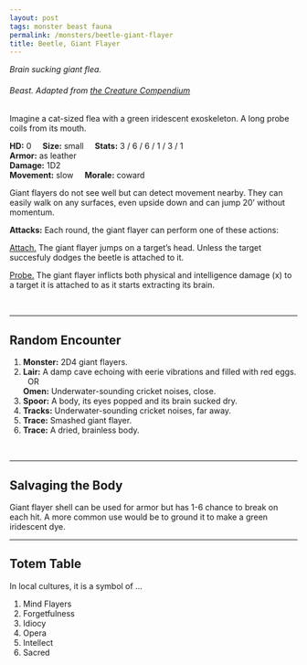 ```yaml
---
layout: post
tags: monster beast fauna
permalink: /monsters/beetle-giant-flayer
title: Beetle, Giant Flayer
---
```


*Brain sucking giant flea.*

###### Beast. Adapted from [the Creature Compendium](https://www.drivethrurpg.com/product/147588/CC1-Creature-Compendium)

Imagine a cat-sized flea with a green iridescent exoskeleton. A long probe coils from its mouth.

**HD:** 0  &nbsp; &nbsp;  **Size:** small &nbsp; &nbsp; **Stats:** 3 / 6 / 6 / 1 / 3 / 1 <br>
**Armor:** as leather <br>
**Damage:** 1D2 <br>
**Movement:** slow &nbsp; &nbsp; **Morale:** coward <br>

Giant flayers do not see well but can detect movement nearby. They can easily walk on any surfaces, even upside down and can jump 20’ without momentum.

**Attacks:** Each round, the giant flayer can perform one of these actions:

<ins>Attach.</ins> The giant flayer jumps on a target’s head. Unless the target succesfuly dodges the beetle is attached to it.

<ins>Probe.</ins> The giant flayer inflicts both physical and intelligence damage (x) to a target it is attached to as it starts extracting its brain.

<br>

---

## Random Encounter

1. **Monster:** 2D4 giant flayers.
1. **Lair:** A damp cave echoing with eerie vibrations and filled with red eggs. <br>	&nbsp; OR <br>	**Omen:** Underwater-sounding cricket noises, close.
1. **Spoor:** A body, its eyes popped and its brain sucked dry.
1. **Tracks:** Underwater-sounding cricket noises, far away.
1. **Trace:** Smashed giant flayer.  
1. **Trace:** A dried, brainless body.

<br>

---

## Salvaging the Body

Giant flayer shell can be used for armor but has 1-6 chance to break on each hit. A more common use would be to ground it to make a green iridescent dye.

---

## Totem Table

In local cultures, it is a symbol of ...

1. Mind Flayers
1. Forgetfulness
1. Idiocy
1. Opera
1. Intellect
1. Sacred 

 

